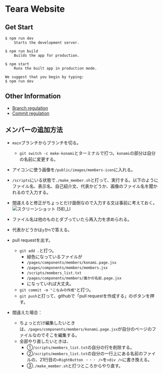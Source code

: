 # Teara Website

## Get Start
```
$ npm run dev
    Starts the development server.

$ npm run build
    Builds the app for production.

$ npm start
    Runs the built app in production mode.

We suggest that you begin by typing:
$ npm run dev
```

## Other Information
- [Branch regulation](doc/branch.md)
- [Commit regulation](doc/commit.md)

## メンバーの追加方法
- `main`ブランチからブランチを切る。
    - `git switch -c make-konami`とターミナルで打つ。`konami`の部分は自分の名前に変更する。
- アイコンに使う画像を`/public/images/members-icon`に入れる。
- `/scripts`にいる状態で`./make_member.sh`と打って、実行する。以下のようにファイル名、表示名、自己紹介文、代表かどうか、画像のファイル名を聞かれるので入力する。
- 間違えると修正がちょっとだけ面倒なので入力する文は事前に考えておく。
![スクリーンショット (58)_LI](https://user-images.githubusercontent.com/83947560/159472148-073c1a13-ef4b-411c-8695-c3487ca378be.jpg)
- ファイル名は他のものとダブっていたら再入力を求められる。
- 代表かどうかは`y`か`n`で答える。
- pull requestを出す。
    - `git add .`と打つ。
        - 緑色になっているファイルが
        - `/pages/components/members/konami.page.jsx`
        - `/pages/components/members/members.jsx`
        - `/scripts/members_list.txt`
        - `/pages/components/members/誰かの名前.page.jsx`
        - になっていれば大丈夫。
    - `git commit -m "こなみの作成"`と打つ。
    - `git push`と打って、githubで「pull requestを作成する」のボタンを押す。

- 間違えた場合：
    - ちょっとだけ編集したいときは、`/pages/components/members/konami.page.jsx`が自分のページのファイルなのでそこを編集する。
    - 全部やり直したいときは、
        - ➀`/scripts/members_list.txt`の自分の行を削除する。
        - ➁`/scripts/members_list.txt`の自分の一行上にある名前のファイルの、21行目の`<RightButton ・・・ />`を`<div />`に書き換える。
        - ➂`./make_member.sh`と打つところからやり直す。
